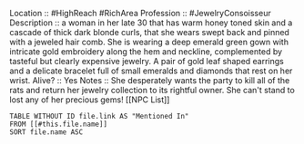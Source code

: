 Location :: #HighReach #RichArea 
Profession :: #JewelryConsoisseur
Description :: a woman in her late 30 that has warm honey toned skin and a cascade of thick dark blonde curls, that she wears swept back and pinned with a jeweled hair comb. She is wearing a deep emerald green gown with intricate gold embroidery along the hem and neckline, complemented by tasteful but clearly expensive jewelry. A pair of gold leaf shaped earrings and a delicate bracelet full of small emeralds and diamonds that rest on her wrist. 
Alive? :: Yes 
Notes :: She desperately wants the party to kill all of the rats and return her jewelry collection to its rightful owner. She can't stand to lost any of her precious gems! 
[[NPC List]]

```dataview
TABLE WITHOUT ID file.link AS "Mentioned In"
FROM [[#this.file.name]]
SORT file.name ASC
```
